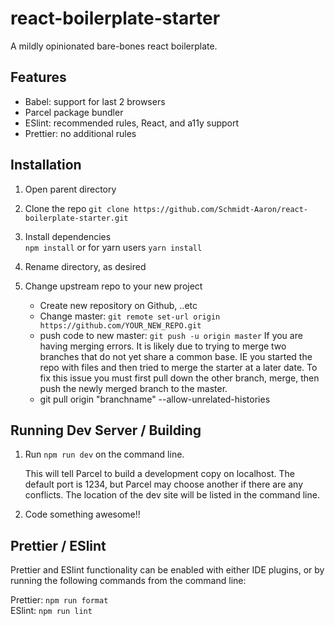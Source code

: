 # react-boilerplate-starter

A mildly opinionated bare-bones react boilerplate.

## Features

- Babel: support for last 2 browsers
- Parcel package bundler
- ESlint: recommended rules, React, and a11y support
- Prettier: no additional rules

## Installation

1. Open parent directory

1. Clone the repo
   `git clone https://github.com/Schmidt-Aaron/react-boilerplate-starter.git`

1. Install dependencies  
   `npm install`
   or for yarn users
   `yarn install`

1. Rename directory, as desired

1. Change upstream repo to your new project

   - Create new repository on Github, ..etc
   - Change master: `git remote set-url origin https://github.com/YOUR_NEW_REPO.git`
   - push code to new master: `git push -u origin master`
    If you are having merging errors. It is likely due to trying to merge two branches that do not yet share a common base. IE you started the repo with files and then tried to merge the starter at a later date. To fix this issue you must first pull down the other branch, merge, then push the newly merged branch to the master.
    - git pull origin "branchname" --allow-unrelated-histories 

## Running Dev Server / Building

1. Run `npm run dev` on the command line.

   This will tell Parcel to build a development copy on localhost. The default port is 1234, but Parcel may choose another if there are any conflicts. The location of the dev site will be listed in the command line.

1. Code something awesome!!

## Prettier / ESlint

Prettier and ESlint functionality can be enabled with either IDE plugins, or by running the following commands from the command line:

Prettier: `npm run format`  
ESlint: `npm run lint`
